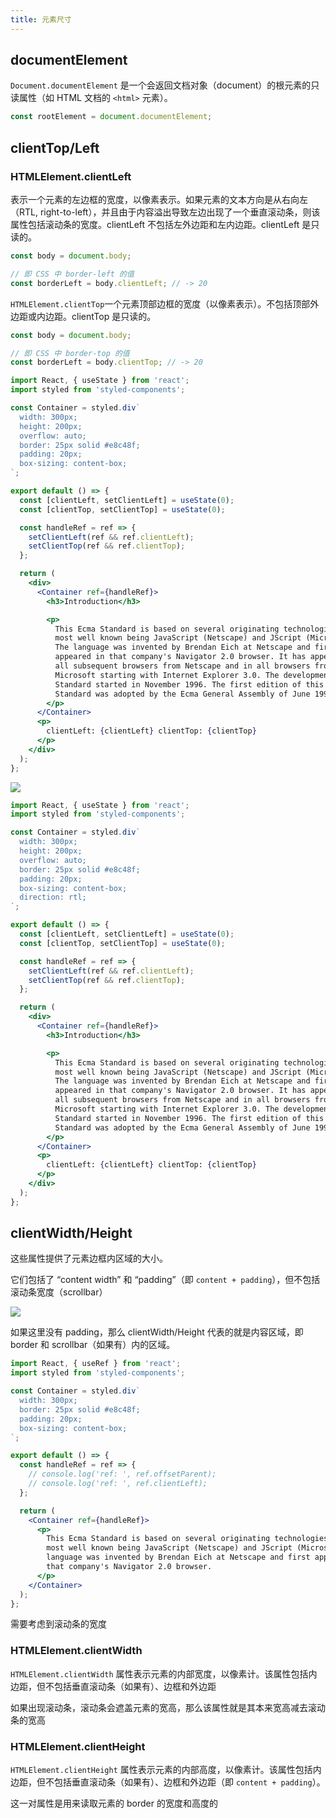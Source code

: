 ```yaml
---
title: 元素尺寸
---
```


## documentElement

`Document.documentElement` 是一个会返回文档对象（document）的根元素的只读属性（如 HTML 文档的 `<html>` 元素）。

```js
const rootElement = document.documentElement;
```

## clientTop/Left

### HTMLElement.clientLeft

表示一个元素的左边框的宽度，以像素表示。如果元素的文本方向是从右向左（RTL, right-to-left），并且由于内容溢出导致左边出现了一个垂直滚动条，则该属性包括滚动条的宽度。clientLeft 不包括左外边距和左内边距。clientLeft 是只读的。

```js
const body = document.body;

// 即 CSS 中 border-left 的值
const borderLeft = body.clientLeft; // -> 20
```

`HTMLElement.clientTop`一个元素顶部边框的宽度（以像素表示）。不包括顶部外边距或内边距。clientTop 是只读的。

```js
const body = document.body;

// 即 CSS 中 border-top 的值
const borderLeft = body.clientTop; // -> 20
```

```jsx | inline
import React, { useState } from 'react';
import styled from 'styled-components';

const Container = styled.div`
  width: 300px;
  height: 200px;
  overflow: auto;
  border: 25px solid #e8c48f;
  padding: 20px;
  box-sizing: content-box;
`;

export default () => {
  const [clientLeft, setClientLeft] = useState(0);
  const [clientTop, setClientTop] = useState(0);

  const handleRef = ref => {
    setClientLeft(ref && ref.clientLeft);
    setClientTop(ref && ref.clientTop);
  };

  return (
    <div>
      <Container ref={handleRef}>
        <h3>Introduction</h3>

        <p>
          This Ecma Standard is based on several originating technologies, the
          most well known being JavaScript (Netscape) and JScript (Microsoft).
          The language was invented by Brendan Eich at Netscape and first
          appeared in that company's Navigator 2.0 browser. It has appeared in
          all subsequent browsers from Netscape and in all browsers from
          Microsoft starting with Internet Explorer 3.0. The development of this
          Standard started in November 1996. The first edition of this Ecma
          Standard was adopted by the Ecma General Assembly of June 1997.
        </p>
      </Container>
      <p>
        clientLeft: {clientLeft} clientTop: {clientTop}
      </p>
    </div>
  );
};
```

![](https://zh.javascript.info/article/size-and-scroll/metric-client-left-top-rtl.svg)

```jsx | inline
import React, { useState } from 'react';
import styled from 'styled-components';

const Container = styled.div`
  width: 300px;
  height: 200px;
  overflow: auto;
  border: 25px solid #e8c48f;
  padding: 20px;
  box-sizing: content-box;
  direction: rtl;
`;

export default () => {
  const [clientLeft, setClientLeft] = useState(0);
  const [clientTop, setClientTop] = useState(0);

  const handleRef = ref => {
    setClientLeft(ref && ref.clientLeft);
    setClientTop(ref && ref.clientTop);
  };

  return (
    <div>
      <Container ref={handleRef}>
        <h3>Introduction</h3>

        <p>
          This Ecma Standard is based on several originating technologies, the
          most well known being JavaScript (Netscape) and JScript (Microsoft).
          The language was invented by Brendan Eich at Netscape and first
          appeared in that company's Navigator 2.0 browser. It has appeared in
          all subsequent browsers from Netscape and in all browsers from
          Microsoft starting with Internet Explorer 3.0. The development of this
          Standard started in November 1996. The first edition of this Ecma
          Standard was adopted by the Ecma General Assembly of June 1997.
        </p>
      </Container>
      <p>
        clientLeft: {clientLeft} clientTop: {clientTop}
      </p>
    </div>
  );
};
```

## clientWidth/Height

这些属性提供了元素边框内区域的大小。

它们包括了 “content width” 和 “padding”（即 `content + padding`），但不包括滚动条宽度（scrollbar）

![](https://zh.javascript.info/article/size-and-scroll/metric-client-width-height.svg)

如果这里没有 padding，那么 clientWidth/Height 代表的就是内容区域，即 border 和 scrollbar（如果有）内的区域。

```jsx | inline
import React, { useRef } from 'react';
import styled from 'styled-components';

const Container = styled.div`
  width: 300px;
  border: 25px solid #e8c48f;
  padding: 20px;
  box-sizing: content-box;
`;

export default () => {
  const handleRef = ref => {
    // console.log('ref: ', ref.offsetParent);
    // console.log('ref: ', ref.clientLeft);
  };

  return (
    <Container ref={handleRef}>
      <p>
        This Ecma Standard is based on several originating technologies, the
        most well known being JavaScript (Netscape) and JScript (Microsoft). The
        language was invented by Brendan Eich at Netscape and first appeared in
        that company's Navigator 2.0 browser.
      </p>
    </Container>
  );
};
```

需要考虑到滚动条的宽度

### HTMLElement.clientWidth

`HTMLElement.clientWidth` 属性表示元素的内部宽度，以像素计。该属性包括内边距，但不包括垂直滚动条（如果有）、边框和外边距

如果出现滚动条，滚动条会遮盖元素的宽高，那么该属性就是其本来宽高减去滚动条的宽高

### HTMLElement.clientHeight

`HTMLElement.clientHeight` 属性表示元素的内部高度，以像素计。该属性包括内边距，但不包括垂直滚动条（如果有）、边框和外边距（即 `content + padding`）。

这一对属性是用来读取元素的 border 的宽度和高度的
